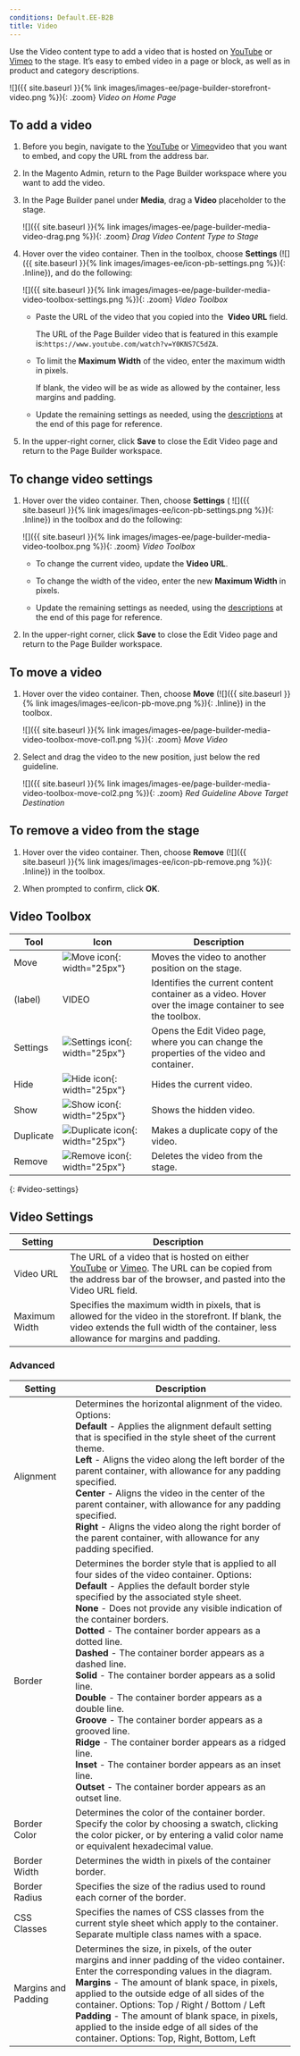 ```yaml
---
conditions: Default.EE-B2B
title: Video
---
```


Use the Video content type to add a video that is hosted on [YouTube][1] or [Vimeo][2] to the stage. It’s easy to embed video in a page or block, as well as in product and category descriptions.

![]({{ site.baseurl }}{% link images/images-ee/page-builder-storefront-video.png %}){: .zoom}
_Video on Home Page_

## To add a video

1. Before you begin, navigate to the [YouTube][1] or [Vimeo][2]video that you want to embed, and copy the URL from the address bar.

1. In the Magento Admin, return to the Page Builder workspace where you want to add the video.

1. In the Page Builder panel under **Media**, drag a **Video** placeholder to the stage.

   ![]({{ site.baseurl }}{% link images/images-ee/page-builder-media-video-drag.png %}){: .zoom}
   _Drag Video Content Type to Stage_

1. Hover over the video container. Then in the toolbox, choose **Settings** (![]({{ site.baseurl }}{% link images/images-ee/icon-pb-settings.png %}){: .Inline}), and do the following:

   ![]({{ site.baseurl }}{% link images/images-ee/page-builder-media-video-toolbox-settings.png %}){: .zoom}
   _Video Toolbox_

   - Paste the URL of the video that you copied into the  **Video URL** field.

      The URL of the Page Builder video that is featured in this example is:`https://www.youtube.com/watch?v=Y0KNS7C5dZA`.

   - To limit the **Maximum Width** of the video, enter the maximum width in pixels.

      If blank, the video will be as wide as allowed by the container, less margins and padding.

   - Update the remaining settings as needed, using the [descriptions](#video-settings) at the end of this page for reference.

1. In the upper-right corner, click **Save** to close the Edit Video page and return to the Page Builder workspace.

## To change video settings

1. Hover over the video container. Then, choose **Settings** ( ![]({{ site.baseurl }}{% link images/images-ee/icon-pb-settings.png %}){: .Inline}) in the toolbox and do the following:

   ![]({{ site.baseurl }}{% link images/images-ee/page-builder-media-video-toolbox.png %}){: .zoom}
   _Video Toolbox_

   - To change the current video, update the **Video URL**.

   - To change the width of the video, enter the new **Maximum Width** in pixels.

   - Update the remaining settings as needed, using the [descriptions](#video-settings) at the end of this page for reference.

1. In the upper-right corner, click **Save** to close the Edit Video page and return to the Page Builder workspace.

## To move a video

1. Hover over the video container. Then, choose **Move** (![]({{ site.baseurl }}{% link images/images-ee/icon-pb-move.png %}){: .Inline}) in the toolbox.

   ![]({{ site.baseurl }}{% link images/images-ee/page-builder-media-video-toolbox-move-col1.png %}){: .zoom}
   _Move Video_

1. Select and drag the video to the new position, just below the red guideline.

   ![]({{ site.baseurl }}{% link images/images-ee/page-builder-media-video-toolbox-move-col2.png %}){: .zoom}
   _Red Guideline Above Target Destination_

## To remove a video from the stage

1. Hover over the video container. Then, choose **Remove** (![]({{ site.baseurl }}{% link images/images-ee/icon-pb-remove.png %}){: .Inline}) in the toolbox.

1. When prompted to confirm, click **OK**.

## Video Toolbox

|Tool|Icon|Description|
|--- |--- |--- |
|Move|![Move icon]({{site.baseurl}}/images/images-ee/icon-pb-move.png){: width="25px"}|Moves the video to another position on the stage.|
|(label)|VIDEO|Identifies the current content container as a video. Hover over the image container to see the toolbox.|
|Settings|![Settings icon]({{site.baseurl}}/images/images-ee/icon-pb-settings.png){: width="25px"}|Opens the Edit Video page, where you can change the properties of the video and container.|
|Hide|![Hide icon]({{site.baseurl}}/images/images-ee/icon-pb-hide.png){: width="25px"}|Hides the current video.|
|Show|![Show icon]({{site.baseurl}}/images/images-ee/icon-pb-show.png){: width="25px"}|Shows the  hidden video.|
|Duplicate|![Duplicate icon]({{site.baseurl}}/images/images-ee/icon-pb-duplicate.png){: width="25px"}|Makes a duplicate copy of the video.|
|Remove|![Remove icon]({{site.baseurl}}/images/images-ee/icon-pb-remove.png){: width="25px"}|Deletes the video from the stage.|

{: #video-settings}
## Video Settings

|Setting|Description|
|--- |--- |
|Video URL|The URL of a video that is hosted on either [YouTube][1] or [Vimeo][2]. The URL can be copied from the address bar of the browser, and pasted into the Video URL field.|
|Maximum Width|Specifies the maximum width in pixels, that is allowed for the video in the storefront. If blank, the video extends the full width of the container, less allowance for margins and padding.|

### Advanced

|Setting|Description|
|--- |--- |
|Alignment|Determines the horizontal alignment of the video. Options: <br/>**Default** - Applies the alignment default setting that is specified in the style sheet of the current theme. <br/>**Left** - Aligns the video along the left border of the parent container, with allowance for any padding  specified. <br/>**Center** - Aligns the video in the center of the parent container, with allowance for any padding specified. <br/>**Right** - Aligns the video along the right border of the parent container, with allowance for any padding  specified.|
|Border|Determines the border style that is applied to all four sides of the video container. Options: <br/>**Default** - Applies the default border style specified by the associated style sheet. <br/>**None** - Does not  provide any visible indication of the container borders. <br/>**Dotted** - The container border appears as a dotted line. <br/>**Dashed** - The container border appears as a dashed line. <br/>**Solid** - The container border appears as a solid line. <br/>**Double** - The container border appears as a double line. <br/>**Groove** - The container border appears as a grooved line. <br/>**Ridge** - The container border appears as a ridged line. <br/>**Inset** - The container border appears as an inset line. <br/>**Outset** - The container border appears as an outset line.|
|Border Color|Determines the color of the container border. Specify the color by choosing a swatch, clicking the color picker, or by entering a valid color name or equivalent hexadecimal value.|
|Border Width|Determines the width in pixels of the container border.|
|Border Radius|Specifies the size of the radius used to round each corner of the border.|
|CSS Classes|Specifies the names of CSS classes from the current style sheet  which apply to the container. Separate multiple class names with a space.|
|Margins and Padding|Determines the size, in pixels, of the outer margins and inner padding of the video container. Enter the corresponding values in the diagram. <br/>**Margins** - The amount of blank space, in pixels, applied  to the outside edge of all sides of the container. Options: Top / Right / Bottom / Left <br/>**Padding** - The amount of blank space, in pixels, applied  to the inside edge of all sides of the container. Options: Top, Right, Bottom, Left|

[1]: https://www.youtube.com/
[2]: https://vimeo.com/
